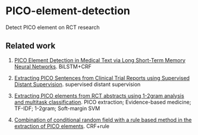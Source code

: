 # PICO-element-detection
Detect PICO element on RCT research

## Related work
1. [PICO Element Detection in Medical Text via Long Short-Term Memory Neural Networks](https://www.aclweb.org/anthology/W18-2308).
BiLSTM+CRF

2. [Extracting PICO Sentences from Clinical Trial Reports using Supervised Distant Supervision](https://www.ncbi.nlm.nih.gov/pmc/articles/PMC5065023/).
supervised distant supervision

3. [Extracting PICO elements from RCT abstracts using 1-2gram analysis and multitask classification](https://arxiv.org/pdf/1901.08351.pdf).
PICO extraction; Evidence-based medicine; TF-IDF; 1-2gram; Soft-margin SVM

4. [Combination of conditional random field with a rule based method in the extraction of PICO elements](https://bmcmedinformdecismak.biomedcentral.com/articles/10.1186/s12911-018-0699-2).
CRF+rule
